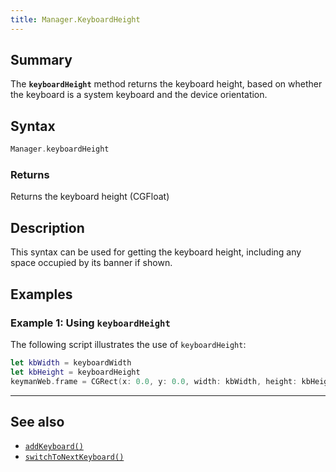 ```yaml
---
title: Manager.KeyboardHeight
---
```


## Summary

The **`keyboardHeight`** method returns the keyboard height, based on whether the keyboard is a system keyboard and the device orientation.

## Syntax

``` swift
Manager.keyboardHeight
```

### Returns

Returns the keyboard height (CGFloat)

## Description

This syntax can be used for getting the keyboard height, including any space occupied by its banner if shown.

## Examples

### Example 1: Using `keyboardHeight`

The following script illustrates the use of `keyboardHeight`:

``` swift
let kbWidth = keyboardWidth
let kbHeight = keyboardHeight
keymanWeb.frame = CGRect(x: 0.0, y: 0.0, width: kbWidth, height: kbHeight + 1000)
```

------------------------------------------------------------------------

## See also

-   [`addKeyboard()`](addKeyboard)
-   [`switchToNextKeyboard()`](switchToNextKeyboard)
